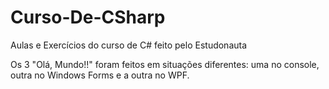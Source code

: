 # Curso-De-CSharp
<p>Aulas e Exercícios do curso de C# feito pelo Estudonauta</p>
<p>Os 3 "Olá, Mundo!!" foram feitos em situações diferentes: uma no console, outra no Windows Forms e a outra no WPF.</p>
